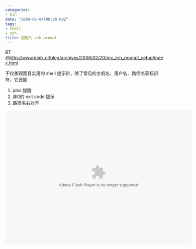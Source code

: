 ```yaml
---
categories:
- bin
date: "2009-05-04T00:00:00Z"
tags:
- shell
- zsh
title: 超酷的 zsh-prompt
---
```


RT @<http://www.miek.nl/blog/archives/2008/02/20/my_zsh_prompt_setup/index.html>

不仅美观而且实用的 shell 提示符，除了常见的主机名、用户名、路径名等标识符，它还能

1. jobs 提醒
2. 非0的 exit code 提示
3. 路径名右对齐

<embed SRC="http://people.openrays.org/~s5unty/misc/zsh_prompt.swf" WIDTH=593 HEIGHT=426 quality=low loop=false TYPE="application/x-shockwave-flash" PLUGINSPAGE="http://www.macromedia.com/shockwave/download/index.cgi?P1_Prod_Version=ShockwaveFlash">
</embed>
